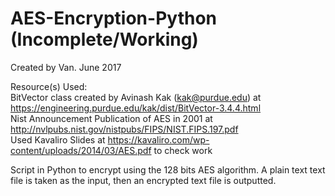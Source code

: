 # AES-Encryption-Python (Incomplete/Working)

Created by Van. June 2017 </br>

Resource(s) Used: </br>
BitVector class created by Avinash Kak (kak@purdue.edu) at https://engineering.purdue.edu/kak/dist/BitVector-3.4.4.html </br>
Nist Announcement Publication of AES in 2001 at http://nvlpubs.nist.gov/nistpubs/FIPS/NIST.FIPS.197.pdf </br>
Used Kavaliro Slides at https://kavaliro.com/wp-content/uploads/2014/03/AES.pdf to check work </br>

Script in Python to encrypt using the 128 bits AES algorithm. A plain text text file is taken as the input, then an encrypted text file is outputted.</br>
